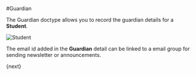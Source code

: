 <!-- add-breadcrumbs -->
#Guardian

The Guardian doctype allows you to record the guardian details for a **Student**.

<img class="screenshot" alt="Student" src="/docs/assets/img/schools/student/guardian.png">

The email id added in the **Guardian** detail can be linked to a email group for sending newsletter or announcements.

{next}